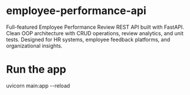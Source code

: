 # employee-performance-api
Full-featured Employee Performance Review REST API built with FastAPI. Clean OOP architecture with CRUD operations, review analytics, and unit tests. Designed for HR systems, employee feedback platforms, and organizational insights.

# Run the app
uvicorn main:app --reload
